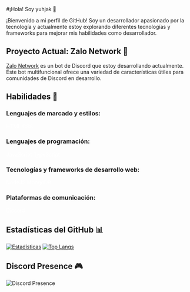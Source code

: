 #¡Hola! Soy yuhjak 👋

¡Bienvenido a mi perfil de GitHub! Soy un desarrollador apasionado por la tecnología y actualmente estoy explorando diferentes tecnologías y frameworks para mejorar mis habilidades como desarrollador.

## Proyecto Actual: Zalo Network 🤖

[Zalo Network](https://github.com/zalonetwork) es un bot de Discord que estoy desarrollando actualmente. Este bot multifuncional ofrece una variedad de características útiles para comunidades de Discord en desarrollo.

## Habilidades 🚀

### Lenguajes de marcado y estilos:
<span class="rounded"  style=" color: white;"> <img src="./public/html.png" alt="">HTML</span> <span class="rounded"  style=" color: white;"> <img src="./public/css.png" alt="">CSS</span>
### Lenguajes de programación:
<span class="rounded"  style=" color: white;"> <img src="./public/javascript.png" alt="">JavaScript</span> <span class="rounded"  style=" color: white;"> <img src="./public/typescript.png" alt="">TypeScript</span>

### Tecnologías y frameworks de desarrollo web:
<span class="rounded"  style="color: white;"> <img src="./public/nodejs.png" alt="">NodeJS</span> <span class="rounded"  style="color: white;"> <img src="./public/mongodb.png" alt="">MongoDB</span>

### Plataformas de comunicación:
<span class="rounded"  style=" color: white;"> <img src="./public/discord.png" alt="">Discord</span>

## Estadísticas del GitHub 📊

[![Estadísticas](https://github-readme-stats.vercel.app/api?username=yuhjak25&show_icons=true&theme=dark&hide_border=true)](https://github.com/yuhjak25) [![Top Langs](https://github-readme-stats.vercel.app/api/top-langs/?username=yuhjak25&layout=compact&theme=dark&hide_border=true)](https://github.com/yuhjak25)

## Discord Presence 🎮

![Discord Presence](https://lanyard-profile-readme.vercel.app/api/1211695322720501820)


